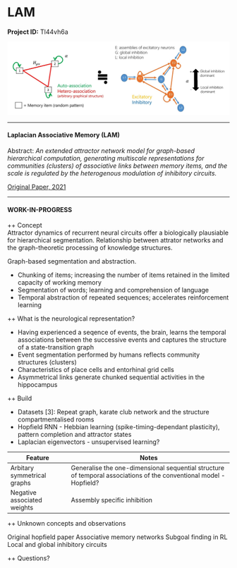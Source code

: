 # LAM

**Project ID:**  Tl44vh6a

<p align="center">
  <img src="https://github.com/epochlab/LAM/blob/main/sample.png">
</p>

--------------------------------------------------------------------

#### Laplacian Associative Memory (LAM)
Abstract: *An extended attractor network model for graph-based hierarchical computation, generating multiscale representations for communities (clusters) of associative links between memory items, and the scale is regulated by the heterogenous modulation of inhibitory circuits.*

[Original Paper, 2021](https://www.ncbi.nlm.nih.gov/pmc/articles/PMC8412329/pdf/pcbi.1009296.pdf)

--------------------------------------------------------------------

#### WORK-IN-PROGRESS

++ Concept<br>
Attractor dynamics of recurrent neural circuits offer a biologically plausiable for hierarchical segmentation.
Relationship between attrator networks and the graph-theoretic processing of knowledge structures.

Graph-based segmentation and abstraction.

- Chunking of items; increasing the number of items retained in the limited capacity of working memory
- Segmentation of words; learning and comprehension of language
- Temporal abstraction of repeated sequences; accelerates reinforcement learning

++ What is the neurological representation?
- Having experienced a seqence of events, the brain, learns the temporal associations between the successive events and captures the structure of a state-transition graph
- Event segmentation performed by humans reflects community structures (clusters)
- Characteristics of place cells and entorhinal grid cells
- Asymmetrical links generate chunked sequential activities in the hippocampus

++ Build
- Datasets [3]: Repeat graph, karate club network and the structure compartmentalised rooms
- Hopfield RNN - Hebbian learning (spike-timing-dependant plasticity), pattern completion and attractor states
- Laplacian eigenvectors - unsupervised learning?

Feature | Notes
------- | -------
Arbitary symmetrical graphs | Generalise the one-dimensional sequential structure of temporal associations of the conventional model - Hopfield?
Negative associated weights | Assembly specific inhibition

++ Unknown concepts and observations<br>

Original hopfield paper
Associative memory networks
Subgoal finding in RL
Local and global inhibitory circuits

++ Questions?<br>
